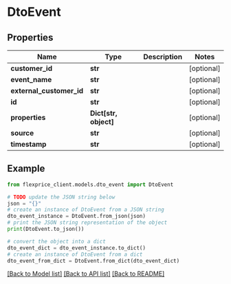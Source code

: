 # DtoEvent


## Properties

Name | Type | Description | Notes
------------ | ------------- | ------------- | -------------
**customer_id** | **str** |  | [optional] 
**event_name** | **str** |  | [optional] 
**external_customer_id** | **str** |  | [optional] 
**id** | **str** |  | [optional] 
**properties** | **Dict[str, object]** |  | [optional] 
**source** | **str** |  | [optional] 
**timestamp** | **str** |  | [optional] 

## Example

```python
from flexprice_client.models.dto_event import DtoEvent

# TODO update the JSON string below
json = "{}"
# create an instance of DtoEvent from a JSON string
dto_event_instance = DtoEvent.from_json(json)
# print the JSON string representation of the object
print(DtoEvent.to_json())

# convert the object into a dict
dto_event_dict = dto_event_instance.to_dict()
# create an instance of DtoEvent from a dict
dto_event_from_dict = DtoEvent.from_dict(dto_event_dict)
```
[[Back to Model list]](../README.md#documentation-for-models) [[Back to API list]](../README.md#documentation-for-api-endpoints) [[Back to README]](../README.md)


